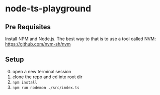 # node-ts-playground

## Pre Requisites

Install NPM and Node.js. The best way to that is to use a tool called NVM: https://github.com/nvm-sh/nvm

## Setup

0. open a new terminal session
1. clone the repo and cd into root dir
2. `npm install`
3. `npm run nodemon ./src/index.ts`
